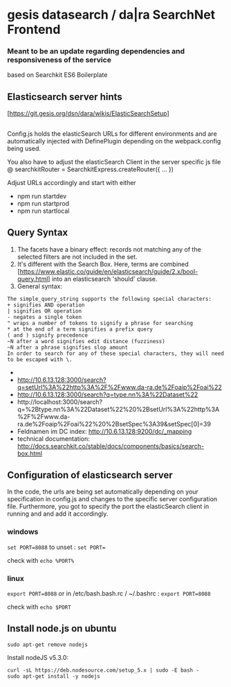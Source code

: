 # gesis datasearch / da|ra SearchNet Frontend 
### Meant to be an update regarding dependencies and responsiveness of the service

based on Searchkit ES6 Boilerplate

## Elasticsearch server hints
[https://git.gesis.org/dsn/dara/wikis/ElasticSearchSetup]

##
Config.js holds the elasticSearch URLs for different environments and are automatically injected with DefinePlugin depending on the webpack.config being used.  
  
You also have to adjust the elasticSearch Client in the server specific js file 
@ searchkitRouter = SearchkitExpress.createRouter({ ... })

Adjust URLs accordingly and start with either 
* npm run startdev
* npm run startprod 
* npm run startlocal

## Query Syntax

1. The facets have a binary effect: records not matching any of the selected filters are not included in the set.
1. It's different with the Search Box. Here, terms are combined [https://www.elastic.co/guide/en/elasticsearch/guide/2.x/bool-query.html] into an elasticsearch 'should' clause.  
1. General syntax: 

```
The simple_query_string supports the following special characters:
+ signifies AND operation
| signifies OR operation
- negates a single token
" wraps a number of tokens to signify a phrase for searching
* at the end of a term signifies a prefix query
( and ) signify precedence
~N after a word signifies edit distance (fuzziness)
~N after a phrase signifies slop amount
In order to search for any of these special characters, they will need to be escaped with \.
```


* [Feldname]:[Feldwert] 
 * http://10.6.13.128:3000/search?q=setUrl%3A%22http%3A%2F%2Fwww.da-ra.de%2Foaip%2Foai%22
 * http://10.6.13.128:3000/search?q=type.nn%3A%22Dataset%22
 * http://localhost:3000/search?q=%2Btype.nn%3A%22Dataset%22%20%2BsetUrl%3A%22http%3A%2F%2Fwww.da-ra.de%2Foaip%2Foai%22%20%2BsetSpec%3A39&setSpec[0]=39
 * Feldnamen im DC index: http://10.6.13.128:9200/dc/_mapping
* technical documentation: http://docs.searchkit.co/stable/docs/components/basics/search-box.html



## Configuration of elasticsearch server

In the code, the urls are being set automatically depending on your specification in config.js and changes to the specific server configuration file. Furthermore, you got to specify the port the elasticSearch client in running and and add it accordingly.

### windows
`set PORT=8088` 
 to unset : 
`set PORT=`

check with `echo %PORT%`


### linux
`export PORT=8088`
 or in /etc/bash.bash.rc / ~/.bashrc : 
`export PORT=8088`

check with `echo $PORT`
 
## Install node.js on ubuntu

```
sudo apt-get remove nodejs
```
Install nodeJS v5.3.0:
```
curl -sL https://deb.nodesource.com/setup_5.x | sudo -E bash -
sudo apt-get install -y nodejs
```